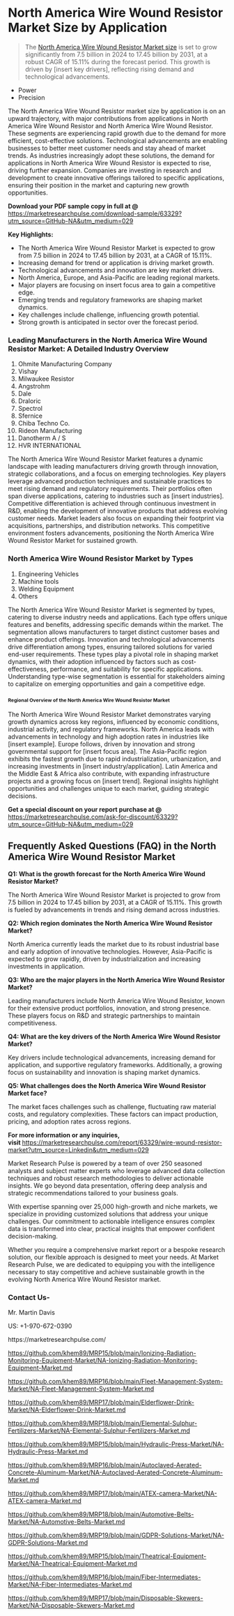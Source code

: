 <h1>North America Wire Wound Resistor Market&nbsp;Size by Application</h1><blockquote><p>The <a href="https://marketresearchpulse.com/download-sample/63329?utm_source=GitHub-NA&amp;utm_medium=029">North America Wire Wound Resistor Market size</a> is set to grow significantly from 7.5 billion in 2024 to 17.45 billion by 2031, at a robust CAGR of 15.11% during the forecast period. This growth is driven by [insert key drivers], reflecting rising demand and technological advancements.</p></blockquote><ul><li>Power <li> Precision</li></ul><p>The North America Wire Wound Resistor market size by application is on an upward trajectory, with major contributions from applications in North America Wire Wound Resistor and North America Wire Wound Resistor. These segments are experiencing rapid growth due to the demand for more efficient, cost-effective solutions. Technological advancements are enabling businesses to better meet customer needs and stay ahead of market trends. As industries increasingly adopt these solutions, the demand for applications in North America Wire Wound Resistor is expected to rise, driving further expansion. Companies are investing in research and development to create innovative offerings tailored to specific applications, ensuring their position in the market and capturing new growth opportunities.</p><p><strong>Download your PDF sample copy in full at @ </strong><a href="https://marketresearchpulse.com/download-sample/63329?utm_source=GitHub-NA&amp;utm_medium=029">https://marketresearchpulse.com/download-sample/63329?utm_source=GitHub-NA&amp;utm_medium=029</a></p><p><strong>Key Highlights: </strong></p><ul><li>The North America Wire Wound Resistor Market is expected to grow from 7.5 billion in 2024 to 17.45 billion by 2031, at a CAGR of 15.11%.</li><li>Increasing demand for trend or application is driving market growth.</li><li>Technological advancements and innovation are key market drivers.</li><li>North America, Europe, and Asia-Pacific are leading regional markets.</li><li>Major players are focusing on insert focus area to gain a competitive edge.</li><li>Emerging trends and regulatory frameworks are shaping market dynamics.</li><li>Key challenges include challenge, influencing growth potential.</li><li>Strong growth is anticipated in sector over the forecast period.</li></ul><h3>Leading Manufacturers in the North America Wire Wound Resistor Market: A Detailed Industry Overview</h3><ol><li>Ohmite Manufacturing Company</li><li>Vishay</li><li>Milwaukee Resistor</li><li>Angstrohm</li><li>Dale</li><li>Draloric</li><li>Spectrol</li><li>Sfernice</li><li>Chiba Techno Co. <Ltd</li><li>Rideon Manufacturing</li><li>Danotherm A / S</li><li>HVR INTERNATIONAL</li></ol><div class="flex max-w-full flex-col flex-grow"><div class="min-h-8 text-message flex w-full flex-col items-end gap-2 whitespace-normal break-words [.text-message+&amp;]:mt-5" dir="auto" data-message-author-role="assistant" data-message-id="fd8432e4-4910-450d-b182-61b7bfb0a01f" data-message-model-slug="gpt-4o"><div class="flex w-full flex-col gap-1 empty:hidden first:pt-[3px]"><div class="markdown prose w-full break-words dark:prose-invert light"><p>The North America Wire Wound Resistor Market features a dynamic landscape with leading manufacturers driving growth through innovation, strategic collaborations, and a focus on emerging technologies. Key players leverage advanced production techniques and sustainable practices to meet rising demand and regulatory requirements. Their portfolios often span diverse applications, catering to industries such as [insert industries]. Competitive differentiation is achieved through continuous investment in R&amp;D, enabling the development of innovative products that address evolving customer needs. Market leaders also focus on expanding their footprint via acquisitions, partnerships, and distribution networks. This competitive environment fosters advancements, positioning the North America Wire Wound Resistor Market for sustained growth.</p></div></div></div></div><h3>North America Wire Wound Resistor Market by Types</h3><ol><li>Engineering Vehicles <li> Machine tools <li> Welding Equipment <li> Others</li></ol><div class="flex max-w-full flex-col flex-grow"><div class="min-h-8 text-message flex w-full flex-col items-end gap-2 whitespace-normal break-words [.text-message+&amp;]:mt-5" dir="auto" data-message-author-role="assistant" data-message-id="084470be-0bb7-4664-bddf-5156b4f41249" data-message-model-slug="gpt-4o-mini"><div class="flex w-full flex-col gap-1 empty:hidden first:pt-[3px]"><div class="markdown prose w-full break-words dark:prose-invert light"><p>The North America Wire Wound Resistor Market is segmented by types, catering to diverse industry needs and applications. Each type offers unique features and benefits, addressing specific demands within the market. The segmentation allows manufacturers to target distinct customer bases and enhance product offerings. Innovation and technological advancements drive differentiation among types, ensuring tailored solutions for varied end-user requirements. These types play a pivotal role in shaping market dynamics, with their adoption influenced by factors such as cost-effectiveness, performance, and suitability for specific applications. Understanding type-wise segmentation is essential for stakeholders aiming to capitalize on emerging opportunities and gain a competitive edge.</p></div></div></div></div><h3><span style="font-size: 11px;">Regional Overview of the North America Wire Wound Resistor Market</span></h3><div class="flex max-w-full flex-col flex-grow"><div class="min-h-8 text-message flex w-full flex-col items-end gap-2 whitespace-normal break-words [.text-message+&amp;]:mt-5" dir="auto" data-message-author-role="assistant" data-message-id="e9038762-ce64-4e30-91c9-9bd413514231" data-message-model-slug="gpt-4o-mini"><div class="flex w-full flex-col gap-1 empty:hidden first:pt-[3px]"><div class="markdown prose w-full break-words dark:prose-invert light"><p>The North America Wire Wound Resistor Market demonstrates varying growth dynamics across key regions, influenced by economic conditions, industrial activity, and regulatory frameworks. North America leads with advancements in technology and high adoption rates in industries like [insert example]. Europe follows, driven by innovation and strong governmental support for [insert focus area]. The Asia-Pacific region exhibits the fastest growth due to rapid industrialization, urbanization, and increasing investments in [insert industry/application]. Latin America and the Middle East &amp; Africa also contribute, with expanding infrastructure projects and a growing focus on [insert trend]. Regional insights highlight opportunities and challenges unique to each market, guiding strategic decisions.</p></div></div></div></div><p><strong>Get a special discount on your report purchase at @ </strong><a href="https://marketresearchpulse.com/ask-for-discount/63329?utm_source=GitHub-NA&amp;utm_medium=029">https://marketresearchpulse.com/ask-for-discount/63329?utm_source=GitHub-NA&amp;utm_medium=029</a></p><h2>Frequently Asked Questions (FAQ) in the North America Wire Wound Resistor Market</h2><p><strong>Q1: What is the growth forecast for the North America Wire Wound Resistor Market?</strong></p><p>The North America Wire Wound Resistor Market is projected to grow from 7.5 billion in 2024 to 17.45 billion by 2031, at a CAGR of 15.11%. This growth is fueled by advancements in trends and rising demand across industries.</p><p><strong>Q2: Which region dominates the North America Wire Wound Resistor Market?</strong></p><p>North America currently leads the market due to its robust industrial base and early adoption of innovative technologies. However, Asia-Pacific is expected to grow rapidly, driven by industrialization and increasing investments in application.</p><p><strong>Q3: Who are the major players in the North America Wire Wound Resistor Market?</strong></p><p>Leading manufacturers include North America Wire Wound Resistor, known for their extensive product portfolios, innovation, and strong presence. These players focus on R&amp;D and strategic partnerships to maintain competitiveness.</p><p><strong>Q4: What are the key drivers of the North America Wire Wound Resistor Market?</strong></p><p>Key drivers include technological advancements, increasing demand for application, and supportive regulatory frameworks. Additionally, a growing focus on sustainability and innovation is shaping market dynamics.</p><p><strong>Q5: What challenges does the North America Wire Wound Resistor Market face?</strong></p><p>The market faces challenges such as challenge, fluctuating raw material costs, and regulatory complexities. These factors can impact production, pricing, and adoption rates across regions.</p><p><strong>For more information or any inquiries, visit&nbsp;</strong><a href="https://marketresearchpulse.com/report/63329/wire-wound-resistor-market?utm_source=Linkedin&utm_medium=029">https://marketresearchpulse.com/report/63329/wire-wound-resistor-market?utm_source=Linkedin&utm_medium=029</a></p><p>Market Research Pulse is powered by a team of over 250 seasoned analysts and subject matter experts who leverage advanced data collection techniques and robust research methodologies to deliver actionable insights. We go beyond data presentation, offering deep analysis and strategic recommendations tailored to your business goals.</p><p>With expertise spanning over 25,000 high-growth and niche markets, we specialize in providing customized solutions that address your unique challenges. Our commitment to actionable intelligence ensures complex data is transformed into clear, practical insights that empower confident decision-making.</p><p>Whether you require a comprehensive market report or a bespoke research solution, our flexible approach is designed to meet your needs. At Market Research Pulse, we are dedicated to equipping you with the intelligence necessary to stay competitive and achieve sustainable growth in the evolving North America Wire Wound Resistor market.</p><h3><strong>Contact Us-</strong></h3><p>Mr. Martin Davis</p><p>US: +1-970-672-0390</p><p>https://marketresearchpulse.com/</p><p><a href="https://github.com/khem89/MRP15/blob/main/Ionizing-Radiation-Monitoring-Equipment-Market/NA-Ionizing-Radiation-Monitoring-Equipment-Market.md">https://github.com/khem89/MRP15/blob/main/Ionizing-Radiation-Monitoring-Equipment-Market/NA-Ionizing-Radiation-Monitoring-Equipment-Market.md</a></p><p><a href="https://github.com/khem89/MRP16/blob/main/Fleet-Management-System-Market/NA-Fleet-Management-System-Market.md">https://github.com/khem89/MRP16/blob/main/Fleet-Management-System-Market/NA-Fleet-Management-System-Market.md</a></p><p><a href="https://github.com/khem89/MRP17/blob/main/Elderflower-Drink-Market/NA-Elderflower-Drink-Market.md">https://github.com/khem89/MRP17/blob/main/Elderflower-Drink-Market/NA-Elderflower-Drink-Market.md</a></p><p><a href="https://github.com/khem89/MRP18/blob/main/Elemental-Sulphur-Fertilizers-Market/NA-Elemental-Sulphur-Fertilizers-Market.md">https://github.com/khem89/MRP18/blob/main/Elemental-Sulphur-Fertilizers-Market/NA-Elemental-Sulphur-Fertilizers-Market.md</a></p><p><a href="https://github.com/khem89/MRP15/blob/main/Hydraulic-Press-Market/NA-Hydraulic-Press-Market.md">https://github.com/khem89/MRP15/blob/main/Hydraulic-Press-Market/NA-Hydraulic-Press-Market.md</a></p><p><a href="https://github.com/khem89/MRP16/blob/main/Autoclaved-Aerated-Concrete-Aluminum-Market/NA-Autoclaved-Aerated-Concrete-Aluminum-Market.md">https://github.com/khem89/MRP16/blob/main/Autoclaved-Aerated-Concrete-Aluminum-Market/NA-Autoclaved-Aerated-Concrete-Aluminum-Market.md</a></p><p><a href="https://github.com/khem89/MRP17/blob/main/ATEX-camera-Market/NA-ATEX-camera-Market.md">https://github.com/khem89/MRP17/blob/main/ATEX-camera-Market/NA-ATEX-camera-Market.md</a></p><p><a href="https://github.com/khem89/MRP18/blob/main/Automotive-Belts-Market/NA-Automotive-Belts-Market.md">https://github.com/khem89/MRP18/blob/main/Automotive-Belts-Market/NA-Automotive-Belts-Market.md</a></p><p><a href="https://github.com/khem89/MRP19/blob/main/GDPR-Solutions-Market/NA-GDPR-Solutions-Market.md">https://github.com/khem89/MRP19/blob/main/GDPR-Solutions-Market/NA-GDPR-Solutions-Market.md</a></p><p><a href="https://github.com/khem89/MRP15/blob/main/Theatrical-Equipment-Market/NA-Theatrical-Equipment-Market.md">https://github.com/khem89/MRP15/blob/main/Theatrical-Equipment-Market/NA-Theatrical-Equipment-Market.md</a></p><p><a href="https://github.com/khem89/MRP16/blob/main/Fiber-Intermediates-Market/NA-Fiber-Intermediates-Market.md">https://github.com/khem89/MRP16/blob/main/Fiber-Intermediates-Market/NA-Fiber-Intermediates-Market.md</a></p><p><a href="https://github.com/khem89/MRP17/blob/main/Disposable-Skewers-Market/NA-Disposable-Skewers-Market.md">https://github.com/khem89/MRP17/blob/main/Disposable-Skewers-Market/NA-Disposable-Skewers-Market.md</a></p>
